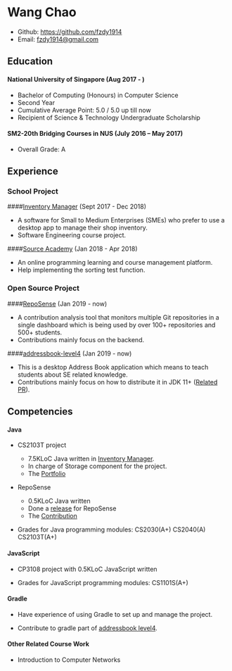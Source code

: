 # Wang Chao

- Github: https://github.com/fzdy1914
- Email: fzdy1914@gmail.com

## Education
#### National University of Singapore (Aug 2017 - )
- Bachelor of Computing (Honours) in Computer Science
- Second Year
- Cumulative Average Point: 5.0 / 5.0 up till now
- Recipient of Science & Technology Undergraduate Scholarship

#### SM2-20th Bridging Courses in NUS (July 2016 – May 2017)
- Overall Grade: A

## Experience
### School Project
####[Inventory Manager](https://github.com/CS2103-AY1819S1-W14-4/main) (Sept 2017 - Dec 2018)
* A software for Small to Medium Enterprises (SMEs) who prefer to use a desktop app to manage their shop inventory. 
* Software Engineering course project.

####[Source Academy](https://github.com/source-academy/source-academy2) (Jan 2018 - Apr 2018)
* An online programming learning and course management platform. 
* Help implementing the sorting test function.

### Open Source Project
####[RepoSense](https://github.com/reposense/RepoSense) (Jan 2019 - now)
* A contribution analysis tool that monitors multiple Git repositories in a single dashboard which is being used by over 100+ repositories and 500+ students.
* Contributions mainly focus on the backend. 

####[addressbook-level4](https://github.com/se-edu/addressbook-level4) (Jan 2019 - now)
* This is a desktop Address Book application which means to teach students about SE related knowledge.
* Contributions mainly focus on how to distribute it in JDK 11+ ([Related PR](https://github.com/se-edu/addressbook-level4/pull/961)). 

## Competencies
#### Java
- CS2103T project
  - 7.5KLoC Java written in [Inventory Manager](https://github.com/CS2103-AY1819S1-W14-4/main). 
  - In charge of Storage component for the project.
  - The [Portfolio](https://github.com/CS2103-AY1819S1-W14-4/main/blob/master/docs/team/fzdy1914.adoc)

- RepoSense
  - 0.5KLoC Java written
  - Done a [release](https://github.com/reposense/RepoSense/releases/tag/v1.9rc) for RepoSense
  - The [Contribution](https://github.com/reposense/RepoSense/issues?page=1&q=author%3Afzdy1914&utf8=%E2%9C%93)

- Grades for Java programming modules: CS2030(A+) CS2040(A) CS2103T(A+)

#### JavaScript
- CP3108 project with 0.5KLoC JavaScript written

- Grades for JavaScript programming modules: CS1101S(A+)

#### Gradle
- Have experience of using Gradle to set up and manage the project.

- Contribute to gradle part of [addressbook level4](https://github.com/se-edu/addressbook-level4/pull/961).

#### Other Related Course Work
- Introduction to Computer Networks